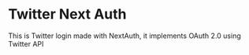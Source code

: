 # Twitter Next Auth

This is Twitter login made with NextAuth, it implements OAuth 2.0 using Twitter API
